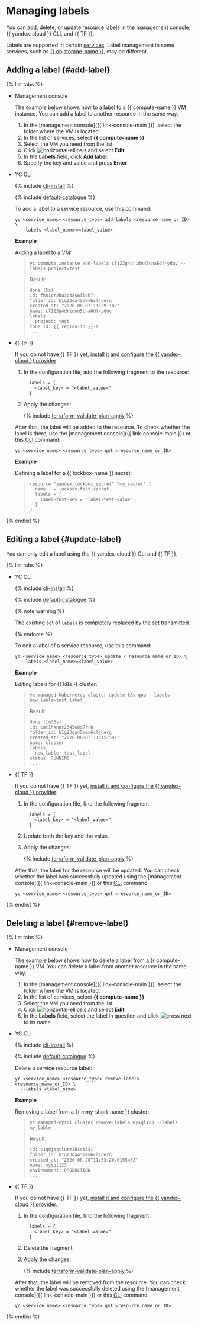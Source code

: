 # Managing labels

You can add, delete, or update resource [labels](../concepts/labels.md#services) in the management console, {{ yandex-cloud }} CLI, and {{ TF }}.

Labels are supported in certain [services](../concepts/labels.md#services). Label management in some services, such as [{{ objstorage-name }}](../../storage/operations/buckets/tagging.md), may be different.

## Adding a label {#add-label}

{% list tabs %}

- Management console

   The example below shows how to a label to a {{ compute-name }} VM instance. You can add a label to another resource in the same way.

   1. In the [management console]({{ link-console-main }}), select the folder where the VM is located.
   1. In the list of services, select **{{ compute-name }}**.
   1. Select the VM you need from the list.
   1. Click ![horizontal-ellipsis](../../_assets/horizontal-ellipsis.svg) and select **Edit**.
   1. In the **Labels** field, click **Add label**.
   1. Specify the key and value and press **Enter**.

- YC CLI

   {% include [cli-install](../../_includes/cli-install.md) %}

   {% include [default-catalogue](../../_includes/default-catalogue.md) %}

   To add a label to a service resource, use this command:

   ```
   yc <service_name> <resource_type> add-labels <resource_name_or_ID> \
     --labels <label_name>=<label_value>
   ```

   **Example**

   Adding a label to a VM:

   > ```
   > yc compute instance add-labels cl123g4dridnn5cna6df-yduv --labels project=test
   > ```
   >
   > Result:
   >
   > ```
   > done (5s)
   > id: fhm1pr2bu3p45s6ildh7
   > folder_id: b1g23ga45mev6cljderg
   > created_at: "2020-08-07T11:29:18Z"
   > name: cl123g4dridnn5cna6df-yduv
   > labels:
   >   project: test
   > zone_id: {{ region-id }}-a
   > ...
   > ```

- {{ TF }}

   If you do not have {{ TF }} yet, [install it and configure the {{ yandex-cloud }} provider](../../tutorials/infrastructure-management/terraform-quickstart.md#install-terraform).

   1. In the configuration file, add the following fragment to the resource:

      ```
        labels = {
          <label_key> = "<label_value>"
        }
      ```

   1. Apply the changes:

      {% include [terraform-validate-plan-apply](../../_tutorials/terraform-validate-plan-apply.md) %}

   After that, the label will be added to the resource. To check whether the label is there, use the [management console]({{ link-console-main }}) or this [CLI](../../cli/quickstart.md) command:

   ```
   yc <service_name> <resource_type> get <resource_name_or_ID>
   ```

   **Example**

   Defining a label for a {{ lockbox-name }} secret:

   > ```
   > resource "yandex_lockbox_secret" "my_secret" {
   >   name   = lockbox-test-secret
   >   labels = {
   >     label-test-key = "label-test-value"
   >   }
   > }
   > ```

{% endlist %}

## Editing a label {#update-label}

You can only edit a label using the {{ yandex-cloud }} CLI and {{ TF }}.

{% list tabs %}

- YC CLI

   {% include [cli-install](../../_includes/cli-install.md) %}

   {% include [default-catalogue](../../_includes/default-catalogue.md) %}

   {% note warning %}

   The existing set of `labels` is completely replaced by the set transmitted.

   {% endnote %}

   To edit a label of a service resource, use this command:

   ```
   yc <service_name> <resource_type> update < resource_name_or_ID> \
     --labels <label_name>=<label_value>
   ```

   **Example**

   Editing labels for {{ k8s }} cluster:

   > ```
   > yc managed-kubernetes cluster update k8s-gpu --labels new_lable=test_label
   > ```
   >
   > Result:
   >
   > ```
   > done (1m36s)
   > id: cat1hknor2345e6d7rr8
   > folder_id: b1g23ga45mev6cljderg
   > created_at: "2020-08-07T11:15:59Z"
   > name: cluster
   > labels:
   >   new_lable: test_label
   > status: RUNNING
   > ...
   > ```

- {{ TF }}

   If you do not have {{ TF }} yet, [install it and configure the {{ yandex-cloud }} provider](../../tutorials/infrastructure-management/terraform-quickstart.md#install-terraform).

   1. In the configuration file, find the following fragment:

      ```
        labels = {
          <label_key> = "<label_value>"
        }
      ```

   1. Update both the key and the value.
   1. Apply the changes:

      {% include [terraform-validate-plan-apply](../../_tutorials/terraform-validate-plan-apply.md) %}

   After that, the label for the resource will be updated. You can check whether the label was successfully updated using the [management console]({{ link-console-main }}) or this [CLI](../../cli/quickstart.md) command:

   ```
   yc <service_name> <resource_type> get <resource_name_or_ID>
   ```

{% endlist %}

## Deleting a label {#remove-label}

{% list tabs %}

- Management console

   The example below shows how to delete a label from a {{ compute-name }} VM. You can delete a label from another resource in the same way.

   1. In the [management console]({{ link-console-main }}), select the folder where the VM is located.
   1. In the list of services, select **{{ compute-name }}**.
   1. Select the VM you need from the list.
   1. Click ![horizontal-ellipsis](../../_assets/horizontal-ellipsis.svg) and select **Edit**.
   1. In the **Labels** field, select the label in question and click ![cross](../../_assets/cross.svg) next to its name.

- YC CLI

   {% include [cli-install](../../_includes/cli-install.md) %}

   {% include [default-catalogue](../../_includes/default-catalogue.md) %}

   Delete a service resource label:

   ```
   yc <service_name> <resource_type> remove-labels <resource_name_or_ID> \
     --labels <label_name>
   ```

   **Example**

   Removing a label from a {{ mmy-short-name }} cluster:

   > ```
   > yc managed-mysql cluster remove-labels mysql123 --labels my_lable
   > ```
   >
   > Result:
   >
   > ```
   > id: c1qmjaatlurm2bcoi34i
   > folder_id: b1g23ga45mev6cljderg
   > created_at: "2020-08-20T11:53:20.015543Z"
   > name: mysql123
   > environment: PRODUCTION
   > ...
   > ```

- {{ TF }}

   If you do not have {{ TF }} yet, [install it and configure the {{ yandex-cloud }} provider](../../tutorials/infrastructure-management/terraform-quickstart.md#install-terraform).

   1. In the configuration file, find the following fragment:

      ```
        labels = {
          <label_key> = "<label_value>"
        }
      ```

   1. Delete the fragment.
   1. Apply the changes:

      {% include [terraform-validate-plan-apply](../../_tutorials/terraform-validate-plan-apply.md) %}

   After that, the label will be removed from the resource. You can check whether the label was successfully deleted using the [management console]({{ link-console-main }}) or this [CLI](../../cli/quickstart.md) command:

   ```
   yc <service_name> <resource_type> get <resource_name_or_ID>
   ```

{% endlist %}
